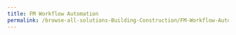 ```yaml
---
title: FM Workflow Automation
permalink: /browse-all-solutions-Building-Construction/FM-Workflow-Automation
---
```


